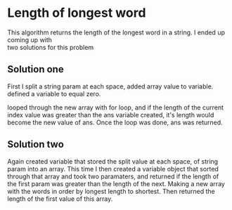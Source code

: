 # Length of longest word

  This algorithm returns the length of the longest word in a string. I ended up coming up with  
  two solutions for this problem

## Solution one
  
  First I split a string param at each space, added array value to variable.
  defined a variable to equal zero.

  looped through the new array with for loop, and if the length of the current
  index value was greater than the ans variable created, it's length would
  become the new value of ans. Once the loop was done, ans was returned. 
  
## Solution two

 Again created variable that stored the split value at each space,
 of string param into an array. This time I then created a variable
 object that sorted through that array and took two paramaters, and returned if 
 the length of the first param was greater than the length of the next. Making a new array
 with the words in order by longest length to shortest. Then returned the length of the
 first value of this array.
